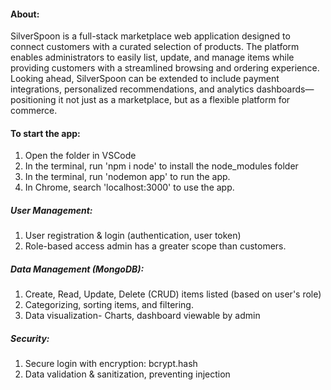 #### About:
SilverSpoon is a full-stack marketplace web application designed to connect customers with a curated selection of products. The platform enables administrators to easily list, update, and manage items while providing customers with a streamlined browsing and ordering experience. Looking ahead, SilverSpoon can be extended to include payment integrations, personalized recommendations, and analytics dashboards—positioning it not just as a marketplace, but as a flexible platform for commerce.

#### To start the app:
1) Open the folder in VSCode
2) In the terminal, run 'npm i node' to install the node_modules folder
3) In the terminal, run 'nodemon app' to run the app.
4) In Chrome, search 'localhost:3000' to use the app.

##### User Management:
1) User registration & login (authentication, user token)
2) Role-based access admin has a greater scope than customers.

##### Data Management (MongoDB):
1) Create, Read, Update, Delete (CRUD) items listed (based on user's role)
2) Categorizing, sorting items, and filtering.
3) Data visualization- Charts, dashboard viewable by admin

##### Security:
1) Secure login with encryption: bcrypt.hash
2) Data validation & sanitization, preventing injection



